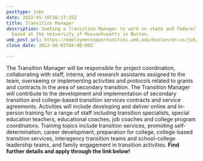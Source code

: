 ```yaml
---
posttype: jobs
date: 2022-05-10T16:17:35Z
title: Transition Manager
description: Seeking a Transition Manager to work on state and federally funded projects
  based at the University of Massachusetts in Boston.
umb_post_url: https://employmentopportunities.umb.edu/boston/en-us/job/513976/transition-manager
close_date: 2022-06-03T04:00:00Z

---
```

The Transition Manager will be responsible for project coordination, collaborating with staff, interns, and research assistants assigned to the team, overseeing or implementing activities and protocols related to grants and contracts in the area of secondary transition. The Transition Manager will contribute to the development and implementation of secondary transition and college-based transition services contracts and service agreements. Activities will include developing and deliver online and in-person training for a range of staff including transition specialists, special education teachers, educational coaches, job coaches and college program coordinators. Training topics include transition services, promoting self-determination, career development, preparation for college, college-based transition services, interagency transition teams and school-college leadership teams, and family engagement in transition activities. **Find further details and apply through the link below!**